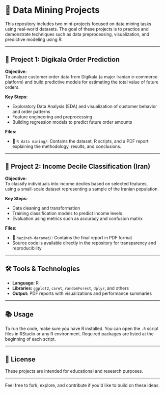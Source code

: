 # 🧠 Data Mining Projects

This repository includes two mini-projects focused on data mining tasks using real-world datasets. The goal of these projects is to practice and demonstrate techniques such as data preprocessing, visualization, and predictive modeling using R.

---

## 📌 Project 1: Digikala Order Prediction

**Objective:**  
To analyze customer order data from Digikala (a major Iranian e-commerce platform) and build predictive models for estimating the total value of future orders.

**Key Steps:**
- Exploratory Data Analysis (EDA) and visualization of customer behavior and order patterns
- Feature engineering and preprocessing
- Building regression models to predict future order amounts

**Files:**
- 📁 `R data mining/`: Contains the dataset, R scripts, and a PDF report explaining the methodology, results, and conclusions.

---

## 📌 Project 2: Income Decile Classification (Iran)

**Objective:**  
To classify individuals into income deciles based on selected features, using a small-scale dataset representing a sample of the Iranian population.

**Key Steps:**
- Data cleaning and transformation
- Training classification models to predict income levels
- Evaluation using metrics such as accuracy and confusion matrix

**Files:**
- 📁 `hazineh-daramad/`: Contains the final report in PDF format
- Source code is available directly in the repository for transparency and reproducibility

---

## 🛠️ Tools & Technologies

- **Language:** R
- **Libraries:** `ggplot2`, `caret`, `randomForest`, `dplyr`, and others
- **Output:** PDF reports with visualizations and performance summaries

---

## 📚 Usage

To run the code, make sure you have R installed. You can open the `.R` script files in RStudio or any R environment. Required packages are listed at the beginning of each script.

---

## 📄 License

These projects are intended for educational and research purposes.

---

Feel free to fork, explore, and contribute if you'd like to build on these ideas.
